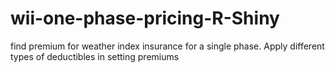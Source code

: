 # wii-one-phase-pricing-R-Shiny
find premium for weather index insurance for a single phase. Apply different types of deductibles in setting premiums
